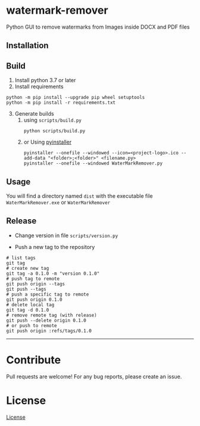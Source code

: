 # watermark-remover

Python GUI to remove watermarks from Images inside DOCX and PDF files

## Installation

## Build

1. Install python 3.7 or later
2. Install requirements

  ```shell
  python -m pip install --upgrade pip wheel setuptools
  python -m pip install -r requirements.txt
  ```

3. Generate builds
    1. using `scripts/build.py`
       ```shell
       python scripts/build.py
       ```
    2. or Using [pyinstaller](https://pyinstaller.readthedocs.io/en/stable/index.html)
       ```shell
       pyinstaller --onefile --windowed --icon=<project-logo>.ico --add-data "<folder>;<folder>" <filename.py>
       pyinstaller --onefile --windowed WaterMarkRemover.py
       ```

## Usage

You will find a directory named `dist` with the executable file `WaterMarkRemover.exe` or `WaterMarkRemover`

## Release

- Change version in file ```scripts/version.py```

- Push a new tag to the repository

```
# list tags
git tag
# create new tag
git tag -a 0.1.0 -m "version 0.1.0"
# push tag to remote
git push origin --tags
git push --tags
# push a specific tag to remote
git push origin 0.1.0
# delete local tag
git tag -d 0.1.0
# remove remote tag (with release)
git push --delete origin 0.1.0
# or push to remote
git push origin :refs/tags/0.1.0
```

-----------------------------------------------------------------------------------

# Contribute

Pull requests are welcome! For any bug reports, please create an issue.

# License

[License](LICENSE)
